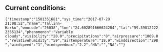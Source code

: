 ## Current conditions: 
 ``` {"timestamp":"1501351681","sys_time":"2017-07-29 21:08:52","name":"Tallinn-Harku","wmocode":"26038","lon":"24.602891666624284","lat":"59.398122222355134","phenomenon":"Variable clouds","visibility":"20.0","precipitations":"0","airpressure":"1009.8","relativehumidity":"59","airtemperature":"19.9","winddirection":"298","windspeed":"1","windspeedmax":"2.2","NA":"","NA":""} ```
